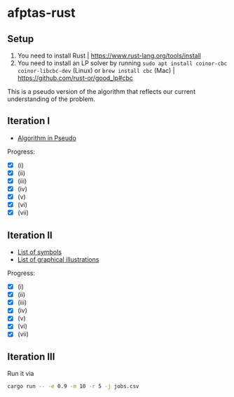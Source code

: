 # afptas-rust

## Setup

1. You need to install Rust | https://www.rust-lang.org/tools/install
2. You need to install an LP solver by running `sudo apt install coinor-cbc coinor-libcbc-dev` (Linux) or `brew install cbc` (Mac) | https://github.com/rust-or/good_lp#cbc

This is a pseudo version of the algorithm that reflects our current
understanding of the problem.

## Iteration I

- [Algorithm in Pseudo](./pseudo.md)

Progress:

- [x] (i)
- [x] (ii)
- [x] (iii)
- [x] (iv)
- [x] (v)
- [x] (vi)
- [x] (vii)

## Iteration II

- [List of symbols](./symbols.md)
- [List of graphical illustrations](./illustrations.md)

Progress:

- [x] (i)
- [x] (ii)
- [x] (iii)
- [x] (iv)
- [x] (v)
- [x] (vi)
- [x] (vii)

## Iteration III

Run it via

```sh
cargo run -- -e 0.9 -m 10 -r 5 -j jobs.csv
```
